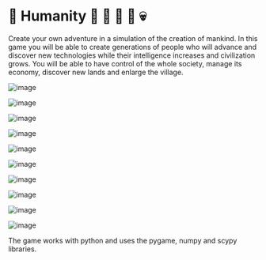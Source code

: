 # :evergreen_tree: Humanity :evergreen_tree:  :baby: :man: :older_man: :skull:

Create your own adventure in a simulation of the creation of mankind. In this game you will be able to create generations of people who will advance and discover new technologies while their intelligence increases and civilization grows.
You will be able to have control of the whole society, manage its economy, discover new lands and enlarge the village.

![image](https://user-images.githubusercontent.com/68394259/165649741-97301139-02d4-42f9-9626-17a432a18e6d.png)

![image](https://user-images.githubusercontent.com/68394259/165649271-23d67289-e653-41bd-9538-b44ebcd5c7b2.png)

![image](https://user-images.githubusercontent.com/68394259/165649346-319fe643-79a6-4d1c-ad37-b08fce5819bd.png)

![image](https://user-images.githubusercontent.com/68394259/165649379-c4aa7e94-28d6-48d2-b575-f6ffc51e25ef.png)

![image](https://user-images.githubusercontent.com/68394259/165649414-6cce093f-3ec9-440a-9fea-2d39003665ef.png)

![image](https://user-images.githubusercontent.com/68394259/165649893-0fb1852f-bb24-4f96-8b8e-7d24d742f391.png)

![image](https://user-images.githubusercontent.com/68394259/165649575-598d90d0-a229-4f76-8424-7e5b008f5a5c.png)

![image](https://user-images.githubusercontent.com/68394259/165649620-358cc61a-9496-41ff-86d2-26d7efb48e29.png)

![image](https://user-images.githubusercontent.com/68394259/165649647-79aab7cf-7ccc-4bfd-b677-188a415f6323.png)

![image](https://user-images.githubusercontent.com/68394259/165649688-277bc290-a36a-4c1e-81c5-45baa5d10342.png)



The game works with python and uses the pygame, numpy and scypy libraries.

